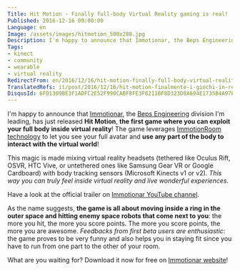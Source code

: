 ```yaml
---
Title: Hit Motion - Finally full-body Virtual Reality gaming is real!
Published: 2016-12-16 09:00:00
Language: en
Image: /assets/images/hitmotion_500x288.jpg
Description: I'm happy to announce that Immotionar, the Beps Engineering division I'm leading, has just released Hit Motion , the first game where you can exploit your full body inside virtual reality ! The game leverages ImmotionRoom technology to let you see your full avatar and use any part of the body to interact with the virtual world !
Tags:
- kinect
- community
- wearable
- virtual reality
RedirectFrom: en/2016/12/16/hit-motion-finally-full-body-virtual-reality-gaming-is-real!.aspx
TranslatedRefs: it/post/2016/12/16/hit-motion-finalmente-i-giochi-in-realtà-virtuale-con-tutto-il-corpo-sono-realtà!.md
DisqusId: 6FD1309BE3F1ADFC2E52F990CABF8FE3F8211BF8D323D8A694E1735B4A97EF2E
---
```

I'm happy to announce that <a href="http://www.immotionar.com" target="_blank">Immotionar</a>, the <a href="http://www.bepseng.it" target="_blank">Beps Engineering</a> division I'm leading, has just released **Hit Motion**, **the first game where you can exploit your full body inside virtual reality**! The game leverages <a href="http://www.immotionar.com/en/services/immotionroom-your-full-body-in-virtual-reality/" target="_blank">ImmotionRoom technology</a> to let you see your full avatar and **use any part of the body to interact with the virtual world**!

This magic is made mixing virtual reality headsets (tethered like Oculus Rift, OSVR, HTC Vive, or untethered ones like Samsung Gear VR or Google Cardboard) with body tracking sensors (Microsoft Kinects v1 or v2). *This way you can truly feel inside virtual reality and live wonderful experiences*.

Have a look at the official trailer on <a href="https://www.youtube.com/watch?v=tfjvu2PXW-0" target="_blank">Immotionar YouTube channel</a>.

As the name suggests, **the game is all about moving inside a ring in the outer space and hitting enemy space robots that come next to you**: the more you hit, the more you score points. The more you score points, the more you are awesome. *Feedbacks from first beta users are enthusiastic*: the game proves to be very funny and also helps you in staying fit since you have to run from one part to the other of your room.

What are you waiting for? Download it now for free on <a href="http://www.immotionar.com" target="_blank">Immotionar website</a>!